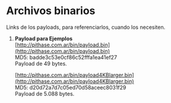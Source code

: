 # Archivos binarios

Links de los payloads, para referenciarlos, cuando los necesiten.

1. **Payload para Ejemplos**  
   [http://pithase.com.ar/bin/payload.bin](http://pithase.com.ar/bin/payload.bin)  
   MD5: badde3c53e0cf86c52fffa1ea41ef27    
   Payload de 49 bytes.  

   [http://pithase.com.ar/bin/payload4KBlarger.bin](http://pithase.com.ar/bin/payload4KBlarger.bin)  
   MD5: d20d72a7d7c05ed70d58aceec8031f29   
   Payload de 5.088 bytes.  
